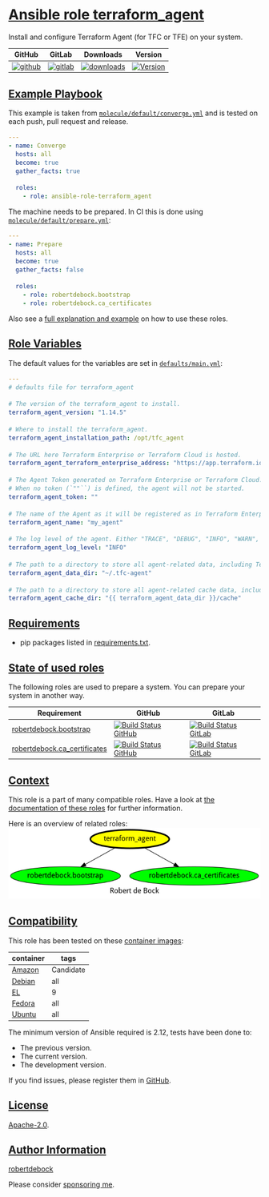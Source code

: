 # [Ansible role terraform_agent](#terraform_agent)

Install and configure Terraform Agent (for TFC or TFE) on your system.

|GitHub|GitLab|Downloads|Version|
|------|------|---------|-------|
|[![github](https://github.com/robertdebock/ansible-role-terraform_agent/workflows/Ansible%20Molecule/badge.svg)](https://github.com/robertdebock/ansible-role-terraform_agent/actions)|[![gitlab](https://gitlab.com/robertdebock-iac/ansible-role-terraform_agent/badges/master/pipeline.svg)](https://gitlab.com/robertdebock-iac/ansible-role-terraform_agent)|[![downloads](https://img.shields.io/ansible/role/d/robertdebock/terraform_agent)](https://galaxy.ansible.com/robertdebock/terraform_agent)|[![Version](https://img.shields.io/github/release/robertdebock/ansible-role-terraform_agent.svg)](https://github.com/robertdebock/ansible-role-terraform_agent/releases/)|

## [Example Playbook](#example-playbook)

This example is taken from [`molecule/default/converge.yml`](https://github.com/robertdebock/ansible-role-terraform_agent/blob/master/molecule/default/converge.yml) and is tested on each push, pull request and release.

```yaml
---
- name: Converge
  hosts: all
  become: true
  gather_facts: true

  roles:
    - role: ansible-role-terraform_agent
```

The machine needs to be prepared. In CI this is done using [`molecule/default/prepare.yml`](https://github.com/robertdebock/ansible-role-terraform_agent/blob/master/molecule/default/prepare.yml):

```yaml
---
- name: Prepare
  hosts: all
  become: true
  gather_facts: false

  roles:
    - role: robertdebock.bootstrap
    - role: robertdebock.ca_certificates
```

Also see a [full explanation and example](https://robertdebock.nl/how-to-use-these-roles.html) on how to use these roles.

## [Role Variables](#role-variables)

The default values for the variables are set in [`defaults/main.yml`](https://github.com/robertdebock/ansible-role-terraform_agent/blob/master/defaults/main.yml):

```yaml
---
# defaults file for terraform_agent

# The version of the terraform_agent to install.
terraform_agent_version: "1.14.5"

# Where to install the terraform_agent.
terraform_agent_installation_path: /opt/tfc_agent

# The URL here Terraform Enterprise or Terraform Cloud is hosted.
terraform_agent_terraform_enterprise_address: "https://app.terraform.io"

# The Agent Token generated on Terraform Enterprise or Terraform Cloud.
# When no token (`""``) is defined, the agent will not be started.
terraform_agent_token: ""

# The name of the Agent as it will be registered as in Terraform Enterprise or Terraform Cloud.
terraform_agent_name: "my_agent"

# The log level of the agent. Either "TRACE", "DEBUG", "INFO", "WARN", or "ERROR".
terraform_agent_log_level: "INFO"

# The path to a directory to store all agent-related data, including Terraform configurations, cached Terraform release archives, etc.
terraform_agent_data_dir: "~/.tfc-agent"

# The path to a directory to store all agent-related cache data, including cached Terraform release archives, policy binaries, etc.
terraform_agent_cache_dir: "{{ terraform_agent_data_dir }}/cache"
```

## [Requirements](#requirements)

- pip packages listed in [requirements.txt](https://github.com/robertdebock/ansible-role-terraform_agent/blob/master/requirements.txt).

## [State of used roles](#state-of-used-roles)

The following roles are used to prepare a system. You can prepare your system in another way.

| Requirement | GitHub | GitLab |
|-------------|--------|--------|
|[robertdebock.bootstrap](https://galaxy.ansible.com/robertdebock/bootstrap)|[![Build Status GitHub](https://github.com/robertdebock/ansible-role-bootstrap/workflows/Ansible%20Molecule/badge.svg)](https://github.com/robertdebock/ansible-role-bootstrap/actions)|[![Build Status GitLab](https://gitlab.com/robertdebock-iac/ansible-role-bootstrap/badges/master/pipeline.svg)](https://gitlab.com/robertdebock-iac/ansible-role-bootstrap)|
|[robertdebock.ca_certificates](https://galaxy.ansible.com/robertdebock/ca_certificates)|[![Build Status GitHub](https://github.com/robertdebock/ansible-role-ca_certificates/workflows/Ansible%20Molecule/badge.svg)](https://github.com/robertdebock/ansible-role-ca_certificates/actions)|[![Build Status GitLab](https://gitlab.com/robertdebock-iac/ansible-role-ca_certificates/badges/master/pipeline.svg)](https://gitlab.com/robertdebock-iac/ansible-role-ca_certificates)|

## [Context](#context)

This role is a part of many compatible roles. Have a look at [the documentation of these roles](https://robertdebock.nl/) for further information.

Here is an overview of related roles:
![dependencies](https://raw.githubusercontent.com/robertdebock/ansible-role-terraform_agent/png/requirements.png "Dependencies")

## [Compatibility](#compatibility)

This role has been tested on these [container images](https://hub.docker.com/u/robertdebock):

|container|tags|
|---------|----|
|[Amazon](https://hub.docker.com/r/robertdebock/amazonlinux)|Candidate|
|[Debian](https://hub.docker.com/r/robertdebock/debian)|all|
|[EL](https://hub.docker.com/r/robertdebock/enterpriselinux)|9|
|[Fedora](https://hub.docker.com/r/robertdebock/fedora)|all|
|[Ubuntu](https://hub.docker.com/r/robertdebock/ubuntu)|all|

The minimum version of Ansible required is 2.12, tests have been done to:

- The previous version.
- The current version.
- The development version.

If you find issues, please register them in [GitHub](https://github.com/robertdebock/ansible-role-terraform_agent/issues).

## [License](#license)

[Apache-2.0](https://github.com/robertdebock/ansible-role-terraform_agent/blob/master/LICENSE).

## [Author Information](#author-information)

[robertdebock](https://robertdebock.nl/)

Please consider [sponsoring me](https://github.com/sponsors/robertdebock).
